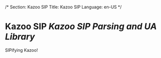 /*
Section: Kazoo SIP
Title: Kazoo SIP
Language: en-US
*/

# Kazoo SIP *Kazoo SIP Parsing and UA Library*
SIPifying Kazoo!
